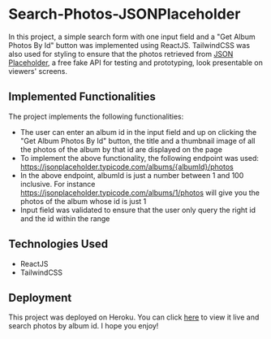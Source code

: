 # Search-Photos-JSONPlaceholder

In this project, a simple search form with one input field and a "Get Album Photos By Id" button was implemented using ReactJS. TailwindCSS was also used for styling to ensure that the photos retrieved from [JSON Placeholder](https://jsonplaceholder.typicode.com/), a free fake API for testing and prototyping, look presentable on viewers' screens. 

## Implemented Functionalities

The project implements the following functionalities:

* The user can enter an album id in the input field and up on clicking the "Get Album Photos By Id" button, the title and a thumbnail image of all the photos of the album by that id are displayed on the page
* To implement the above functionality, the following endpoint was used: https://jsonplaceholder.typicode.com/albums/{albumId}/photos 
* In the above endpoint, albumId is just a number between 1 and 100 inclusive. For instance https://jsonplaceholder.typicode.com/albums/1/photos will give you the photos of the album whose id is just 1 
* Input field was validated to ensure that the user only query the right id and the id within the range

## Technologies Used

* ReactJS
* TailwindCSS

## Deployment

This project was deployed on Heroku. You can click [here](https://react-search-photos.herokuapp.com/) to view it live and search photos by album id. I hope you enjoy!
